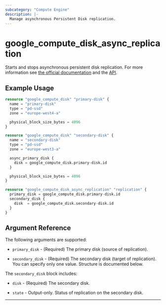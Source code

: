 ```yaml
---
subcategory: "Compute Engine"
description: |-
  Manage asynchronous Persistent Disk replication.
---
```


# google\_compute\_disk\_async\_replication

Starts and stops asynchronous persistent disk replication. For more information
see [the official documentation](https://cloud.google.com/compute/docs/disks/async-pd/about)
and the [API](https://cloud.google.com/compute/docs/reference/rest/beta/disks).

## Example Usage

```tf
resource "google_compute_disk" "primary-disk" {
  name = "primary-disk"
  type = "pd-ssd"
  zone = "europe-west4-a"

  physical_block_size_bytes = 4096
}

resource "google_compute_disk" "secondary-disk" {
  name = "secondary-disk"
  type = "pd-ssd"
  zone = "europe-west3-a"

  async_primary_disk {
    disk = google_compute_disk.primary-disk.id
  }

  physical_block_size_bytes = 4096
}

resource "google_compute_disk_async_replication" "replication" {
  primary_disk = google_compute_disk.primary-disk.id
  secondary_disk {
    disk  = google_compute_disk.secondary-disk.id
  }
}
```

## Argument Reference

The following arguments are supported:

* `primary_disk` - (Required) The primary disk (source of replication).

* `secondary_disk` - (Required) The secondary disk (target of replication). You can specify only one value. Structure is documented below.

The `secondary_disk` block includes:

* `disk` - (Required) The secondary disk.

* `state` - Output-only. Status of replication on the secondary disk.

- - -
